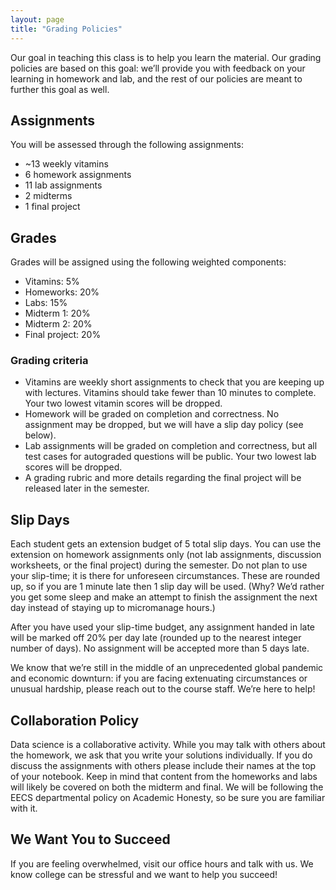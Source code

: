 ```yaml
---
layout: page
title: "Grading Policies"
---
```


Our goal in teaching this class is to help you learn the material. Our grading policies are based on this goal: we’ll provide you with feedback on your learning in homework and lab, and the rest of our policies are meant to further this goal as well.

## Assignments

You will be assessed through the following assignments:

* ~13 weekly vitamins
* 6 homework assignments
* 11 lab assignments
* 2 midterms
* 1 final project


## Grades

Grades will be assigned using the following weighted components:

* Vitamins: 5%
* Homeworks: 20%
* Labs: 15%
* Midterm 1: 20%
* Midterm 2: 20%
* Final project: 20%

### Grading criteria

* Vitamins are weekly short assignments to check that you are keeping up with lectures. Vitamins should take fewer than 10 minutes to complete. Your two lowest vitamin scores will be dropped.
* Homework will be graded on completion and correctness. No assignment may be dropped, but we will have a slip day policy (see below).
* Lab assignments will be graded on completion and correctness, but all test cases for autograded questions will be public. Your two lowest lab scores will be dropped.
* A grading rubric and more details regarding the final project will be released later in the semester.

## Slip Days

Each student gets an extension budget of 5 total slip days. You can use the extension on homework assignments only (not lab assignments, discussion worksheets, or the final project) during the semester. Do not plan to use your slip-time; it is there for unforeseen circumstances. These are rounded up, so if you are 1 minute late then 1 slip day will be used. (Why? We’d rather you get some sleep and make an attempt to finish the assignment the next day instead of staying up to micromanage hours.)

After you have used your slip-time budget, any assignment handed in late will be marked off 20% per day late (rounded up to the nearest integer number of days). No assignment will be accepted more than 5 days late.

We know that we’re still in the middle of an unprecedented global pandemic and economic downturn: if you are facing extenuating circumstances or unusual hardship, please reach out to the course staff. We’re here to help!


## Collaboration Policy

Data science is a collaborative activity. While you may talk with others about the homework, we ask that you write your solutions individually. If you do discuss the assignments with others please include their names at the top of your notebook. Keep in mind that content from the homeworks and labs will likely be covered on both the midterm and final. We will be following the EECS departmental policy on Academic Honesty, so be sure you are familiar with it.	

## We Want You to Succeed

If you are feeling overwhelmed, visit our office hours and talk with us. We know college can be stressful and we want to help you succeed!
